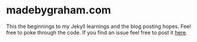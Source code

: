 # madebygraham.com

This the beginnings to my Jekyll learnings and the blog posting hopes. Feel free to poke through the code. If you find an issue feel free to post it [here](https://github.com/mattgraham/mattgraham.github.io).
